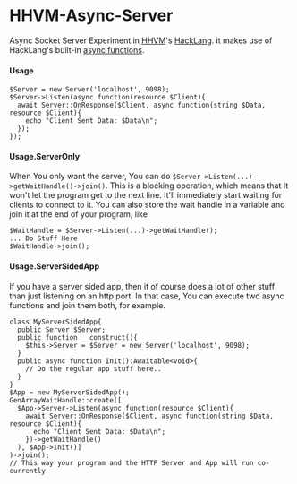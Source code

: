 HHVM-Async-Server
=================
Async Socket Server Experiment in [HHVM][HHVM]'s [HackLang][HackLang]. it makes use of HackLang's built-in [async functions][async functions].

#### Usage

```hack
$Server = new Server('localhost', 9098);
$Server->Listen(async function(resource $Client){
  await Server::OnResponse($Client, async function(string $Data, resource $Client){
    echo "Client Sent Data: $Data\n";
  });
});
```

#### Usage.ServerOnly

When You only want the server, You can do `$Server->Listen(...)->getWaitHandle()->join()`. This is a blocking operation, which means that It won't let the program get to the next line. It'll immediately start waiting for clients to connect to it. You can also store the wait handle in a variable and join it at the end of your program, like
```hack
$WaitHandle = $Server->Listen(...)->getWaitHandle();
... Do Stuff Here
$WaitHandle->join();
```

#### Usage.ServerSidedApp

If you have a server sided app, then it of course does a lot of other stuff than just listening on an http port. In that case, You can execute two async functions and join them both, for example.
```hack
class MyServerSidedApp{
  public Server $Server;
  public function __construct(){
    $this->Server = $Server = new Server('localhost', 9098);
  }
  public async function Init():Awaitable<void>{
    // Do the regular app stuff here..
  }
}
$App = new MyServerSidedApp();
GenArrayWaitHandle::create([
  $App->Server->Listen(async function(resource $Client){
    await Server::OnResponse($Client, async function(string $Data, resource $Client){
      echo "Client Sent Data: $Data\n";
    })->getWaitHandle()
  ), $App->Init()]
)->join();
// This way your program and the HTTP Server and App will run co-currently
```

[HHVM]:https://github.com/facebook/hhvm
[HackLang]:http://hacklang.org
[async functions]:http://docs.hhvm.com/manual/en/hack.async.php